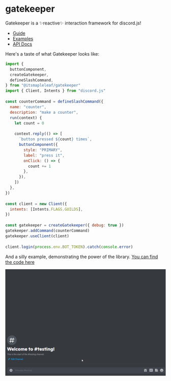 # gatekeeper

Gatekeeper is a ✨reactive✨ interaction framework for discord.js!

- [Guide](./docs/guide.md)
- [Examples](./packages/playground/src/commands)
- [API Docs](https://itsmapleleaf.github.io/gatekeeper/api/)

Here's a taste of what Gatekeeper looks like:

```js
import {
  buttonComponent,
  createGatekeeper,
  defineSlashCommand,
} from "@itsmapleleaf/gatekeeper"
import { Client, Intents } from "discord.js"

const counterCommand = defineSlashCommand({
  name: "counter",
  description: "make a counter",
  run(context) {
    let count = 0

    context.reply(() => [
      `button pressed ${count} times`,
      buttonComponent({
        style: "PRIMARY",
        label: "press it",
        onClick: () => {
          count += 1
        },
      }),
    ])
  },
})

const client = new Client({
  intents: [Intents.FLAGS.GUILDS],
})

const gatekeeper = createGatekeeper({ debug: true })
gatekeeper.addCommand(counterCommand)
gatekeeper.useClient(client)

client.login(process.env.BOT_TOKEN).catch(console.error)
```

And a silly example, demonstrating the power of the library. [You can find the code here](./packages/playground/src/commands/counter-factory.ts)

![showcase](./showcase.gif)
